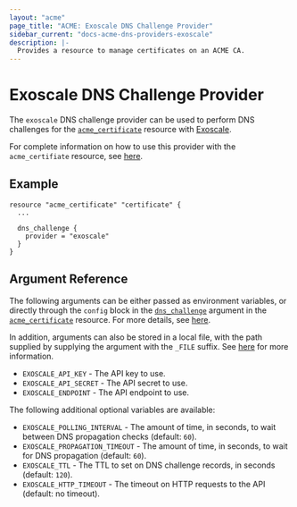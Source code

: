 ```yaml
---
layout: "acme"
page_title: "ACME: Exoscale DNS Challenge Provider"
sidebar_current: "docs-acme-dns-providers-exoscale"
description: |-
  Provides a resource to manage certificates on an ACME CA.
---
```


# Exoscale DNS Challenge Provider

The `exoscale` DNS challenge provider can be used to perform DNS challenges for
the [`acme_certificate`][resource-acme-certificate] resource with
[Exoscale][provider-service-page].

[resource-acme-certificate]: /docs/providers/acme/r/certificate.html
[provider-service-page]: https://www.exoscale.com/dns/

For complete information on how to use this provider with the `acme_certifiate`
resource, see [here][resource-acme-certificate-dns-challenges].

[resource-acme-certificate-dns-challenges]: /docs/providers/acme/r/certificate.html#using-dns-challenges

## Example

```hcl
resource "acme_certificate" "certificate" {
  ...

  dns_challenge {
    provider = "exoscale"
  }
}
```

## Argument Reference

The following arguments can be either passed as environment variables, or
directly through the `config` block in the
[`dns_challenge`][resource-acme-certificate-dns-challenge-arg] argument in the
[`acme_certificate`][resource-acme-certificate] resource. For more details, see
[here][resource-acme-certificate-dns-challenges].

[resource-acme-certificate-dns-challenge-arg]: /docs/providers/acme/r/certificate.html#dns_challenge

In addition, arguments can also be stored in a local file, with the path
supplied by supplying the argument with the `_FILE` suffix. See
[here][acme-certificate-file-arg-example] for more information.

[acme-certificate-file-arg-example]: /docs/providers/acme/r/certificate.html#using-variable-files-for-provider-arguments

* `EXOSCALE_API_KEY` - The API key to use.
* `EXOSCALE_API_SECRET` - The API secret to use.
* `EXOSCALE_ENDPOINT` - The API endpoint to use.

The following additional optional variables are available:

* `EXOSCALE_POLLING_INTERVAL` - The amount of time, in seconds, to wait between
  DNS propagation checks (default: `60`).
* `EXOSCALE_PROPAGATION_TIMEOUT` - The amount of time, in seconds, to wait for DNS
  propagation (default: `60`).
* `EXOSCALE_TTL` - The TTL to set on DNS challenge records, in seconds (default:
  `120`).
* `EXOSCALE_HTTP_TIMEOUT` - The timeout on HTTP requests to the API (default:
  no timeout).
